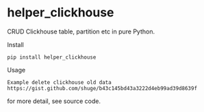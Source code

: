 # helper_clickhouse

CRUD Clickhouse table, partition etc in pure Python.


Install

    pip install helper_clickhouse


Usage 

    Example delete clickhouse old data  
    https://gist.github.com/shuge/b43c145bd43a3222d4eb99ad39d8639f


for more detail, see source code.

